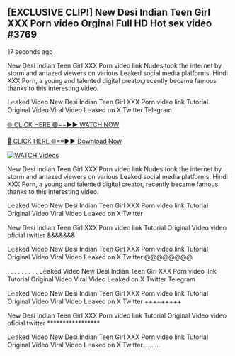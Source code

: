 ## [EXCLUSIVE CLIP!] New Desi Indian Teen Girl XXX Porn video Orginal Full HD Hot sex video #3769

17 seconds ago

New Desi Indian Teen Girl XXX Porn video link Nudes took the internet by storm and amazed viewers on various Leaked social media platforms. Hindi XXX Porn, a young and talented digital creator,recently became famous thanks to this interesting video.

L𝚎aked Video New Desi Indian Teen Girl XXX Porn video link Tutorial Original Video Viral Video L𝚎aked on X Twitter Telegram

[🌐 CLICK HERE 🟢==►► WATCH NOW](https://dekho-ki-hoy-07-2k25.blogspot.com/2025/01/viral-tv.html)

[🔴 CLICK HERE 🌐==►► Download Now](https://dekho-ki-hoy-07-2k25.blogspot.com/2025/01/viral-tv.html)

[![WATCH Videos](https://i.imgur.com/KtWmlQT.gif)](https://dekho-ki-hoy-07-2k25.blogspot.com/2025/01/viral-tv.html)

New Desi Indian Teen Girl XXX Porn video link Nudes took the internet by storm and amazed viewers on various Leaked social media platforms. Hindi XXX Porn, a young and talented digital creator, recently became famous thanks to this interesting video.

L𝚎aked Video New Desi Indian Teen Girl XXX Porn video link Tutorial Original Video Viral Video L𝚎aked on X Twitter

New Desi Indian Teen Girl XXX Porn video link Tutorial Original Video video oficial twitter &&&&&&&

L𝚎aked Video New Desi Indian Teen Girl XXX Porn video link Tutorial Original Video Viral Video L𝚎aked on X Twitter @@@@@@@@

. . . . . . . . . L𝚎aked Video New Desi Indian Teen Girl XXX Porn video link Tutorial Original Video Viral Video L𝚎aked on X Twitter Telegram

L𝚎aked Video New Desi Indian Teen Girl XXX Porn video link Tutorial Original Video Viral Video L𝚎aked on X Twitter +++++++++

New Desi Indian Teen Girl XXX Porn video link Tutorial Original Video video oficial twitter *****************

L𝚎aked Video New Desi Indian Teen Girl XXX Porn video link Tutorial Original Video Viral Video L𝚎aked on X Twitter..........